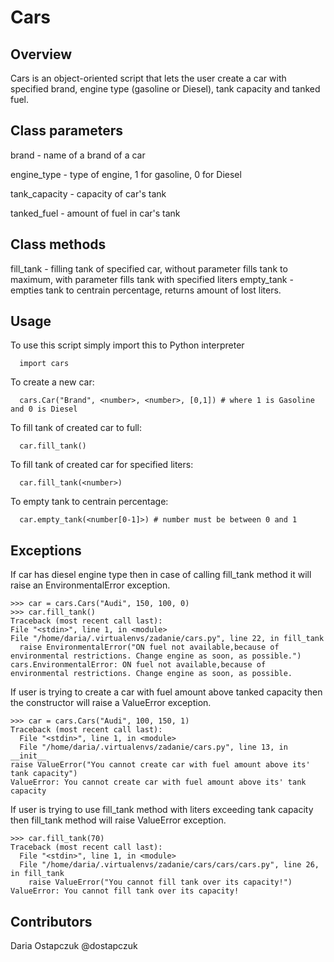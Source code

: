# Cars

## Overview

Cars is an object-oriented script that lets the user create a car with specified brand, engine type (gasoline or Diesel), tank capacity and tanked fuel.

## Class parameters
brand - name of a brand of a car

engine_type - type of engine, 1 for gasoline, 0 for Diesel

tank_capacity - capacity of car's tank

tanked_fuel - amount of fuel in car's tank


## Class methods
fill_tank - filling tank of specified car, without parameter fills tank to maximum, with parameter fills tank with specified liters
empty_tank - empties tank to centrain percentage, returns amount of lost liters. 

## Usage

To use this script simply import this to Python interpreter

      import cars

To create a new car:

      cars.Car("Brand", <number>, <number>, [0,1]) # where 1 is Gasoline and 0 is Diesel

To fill tank of created car to full:

      car.fill_tank()
      
To fill tank of created car for specified liters:

      car.fill_tank(<number>)

To empty tank to centrain percentage:

      car.empty_tank(<number[0-1]>) # number must be between 0 and 1
      
## Exceptions

If car has diesel engine type then in case of calling fill_tank method it will raise an EnvironmentalError exception. 

    >>> car = cars.Cars("Audi", 150, 100, 0)
    >>> car.fill_tank()
    Traceback (most recent call last):
    File "<stdin>", line 1, in <module>
    File "/home/daria/.virtualenvs/zadanie/cars.py", line 22, in fill_tank
      raise EnvironmentalError("ON fuel not available,because of environmental restrictions. Change engine as soon, as possible.")
    cars.EnvironmentalError: ON fuel not available,because of environmental restrictions. Change engine as soon, as possible.

If user is trying to create a car with fuel amount above tanked capacity then the constructor will raise a ValueError exception.

    >>> car = cars.Cars("Audi", 100, 150, 1)
    Traceback (most recent call last):
      File "<stdin>", line 1, in <module>
      File "/home/daria/.virtualenvs/zadanie/cars.py", line 13, in __init__
    raise ValueError("You cannot create car with fuel amount above its' tank capacity")
    ValueError: You cannot create car with fuel amount above its' tank capacity



If user is trying to use fill_tank method with liters exceeding tank capacity then fill_tank method will raise ValueError exception.
    
    >>> car.fill_tank(70)
    Traceback (most recent call last):
      File "<stdin>", line 1, in <module>
      File "/home/daria/.virtualenvs/zadanie/cars/cars/cars.py", line 26, in fill_tank
        raise ValueError("You cannot fill tank over its capacity!")
    ValueError: You cannot fill tank over its capacity!

## Contributors
Daria Ostapczuk @dostapczuk 
